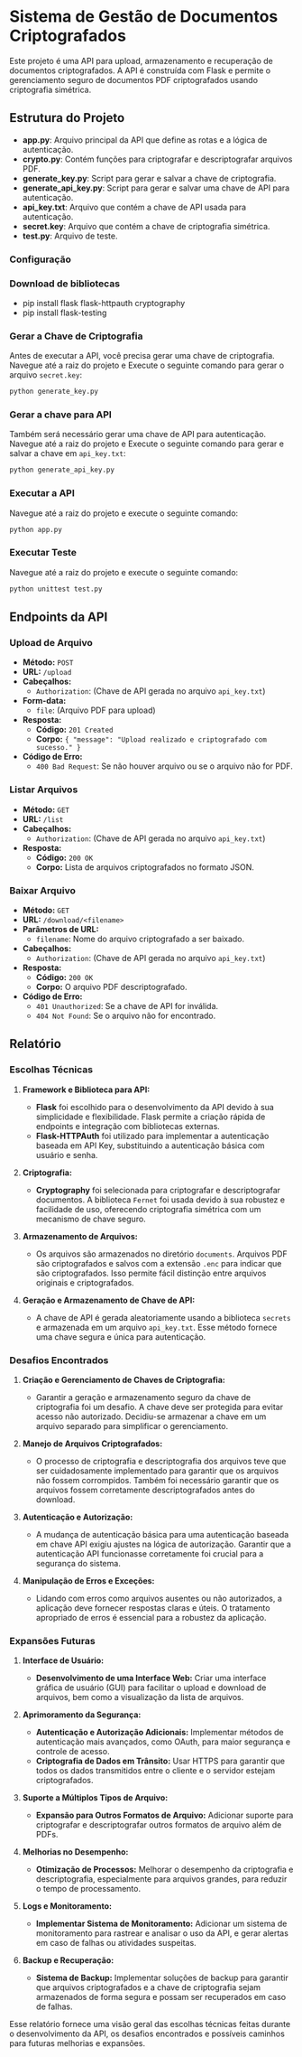 # Sistema de Gestão de Documentos Criptografados

Este projeto é uma API para upload, armazenamento e recuperação de documentos criptografados. A API é construída com Flask e permite o gerenciamento seguro de documentos PDF criptografados usando criptografia simétrica.

## Estrutura do Projeto

- **app.py**: Arquivo principal da API que define as rotas e a lógica de autenticação.
- **crypto.py**: Contém funções para criptografar e descriptografar arquivos PDF.
- **generate_key.py**: Script para gerar e salvar a chave de criptografia.
- **generate_api_key.py**: Script para gerar e salvar uma chave de API para autenticação.
- **api_key.txt**: Arquivo que contém a chave de API usada para autenticação.
- **secret.key**: Arquivo que contém a chave de criptografia simétrica.
- **test.py**: Arquivo de teste.

### Configuração

### Download de bibliotecas

- pip install flask flask-httpauth cryptography
- pip install flask-testing

### Gerar a Chave de Criptografia

Antes de executar a API, você precisa gerar uma chave de criptografia. Navegue até a raiz do projeto e Execute o seguinte comando para gerar o arquivo `secret.key`:

```bash
python generate_key.py
```

### Gerar a chave para API

Também será necessário gerar uma chave de API para autenticação. Navegue até a raiz do projeto e Execute o seguinte comando para gerar e salvar a chave em `api_key.txt`:

```bash
python generate_api_key.py
```

### Executar a API

Navegue até a raiz do projeto e execute o seguinte comando:

```bash
python app.py
```

### Executar Teste

Navegue até a raiz do projeto e execute o seguinte comando:

```bash
python unittest test.py
```

## Endpoints da API

### Upload de Arquivo

- **Método:** `POST`
- **URL:** `/upload`
- **Cabeçalhos:**
  - `Authorization`: (Chave de API gerada no arquivo `api_key.txt`)
- **Form-data:**
  - `file`: (Arquivo PDF para upload)
- **Resposta:**
  - **Código:** `201 Created`
  - **Corpo:** `{ "message": "Upload realizado e criptografado com sucesso." }`
- **Código de Erro:**
  - `400 Bad Request`: Se não houver arquivo ou se o arquivo não for PDF.

### Listar Arquivos

- **Método:** `GET`
- **URL:** `/list`
- **Cabeçalhos:**
  - `Authorization`: (Chave de API gerada no arquivo `api_key.txt`)
- **Resposta:**
  - **Código:** `200 OK`
  - **Corpo:** Lista de arquivos criptografados no formato JSON.

### Baixar Arquivo

- **Método:** `GET`
- **URL:** `/download/<filename>`
- **Parâmetros de URL:**
  - `filename`: Nome do arquivo criptografado a ser baixado.
- **Cabeçalhos:**
  - `Authorization`: (Chave de API gerada no arquivo `api_key.txt`)
- **Resposta:**
  - **Código:** `200 OK`
  - **Corpo:** O arquivo PDF descriptografado.
- **Código de Erro:**
  - `401 Unauthorized`: Se a chave de API for inválida.
  - `404 Not Found`: Se o arquivo não for encontrado.

## Relatório

### Escolhas Técnicas

1. **Framework e Biblioteca para API:**
   - **Flask** foi escolhido para o desenvolvimento da API devido à sua simplicidade e flexibilidade. Flask permite a criação rápida de endpoints e integração com bibliotecas externas.
   - **Flask-HTTPAuth** foi utilizado para implementar a autenticação baseada em API Key, substituindo a autenticação básica com usuário e senha.

2. **Criptografia:**
   - **Cryptography** foi selecionada para criptografar e descriptografar documentos. A biblioteca `Fernet` foi usada devido à sua robustez e facilidade de uso, oferecendo criptografia simétrica com um mecanismo de chave seguro.

3. **Armazenamento de Arquivos:**
   - Os arquivos são armazenados no diretório `documents`. Arquivos PDF são criptografados e salvos com a extensão `.enc` para indicar que são criptografados. Isso permite fácil distinção entre arquivos originais e criptografados.

4. **Geração e Armazenamento de Chave de API:**
   - A chave de API é gerada aleatoriamente usando a biblioteca `secrets` e armazenada em um arquivo `api_key.txt`. Esse método fornece uma chave segura e única para autenticação.

### Desafios Encontrados

1. **Criação e Gerenciamento de Chaves de Criptografia:**
   - Garantir a geração e armazenamento seguro da chave de criptografia foi um desafio. A chave deve ser protegida para evitar acesso não autorizado. Decidiu-se armazenar a chave em um arquivo separado para simplificar o gerenciamento.

2. **Manejo de Arquivos Criptografados:**
   - O processo de criptografia e descriptografia dos arquivos teve que ser cuidadosamente implementado para garantir que os arquivos não fossem corrompidos. Também foi necessário garantir que os arquivos fossem corretamente descriptografados antes do download.

3. **Autenticação e Autorização:**
   - A mudança de autenticação básica para uma autenticação baseada em chave API exigiu ajustes na lógica de autorização. Garantir que a autenticação API funcionasse corretamente foi crucial para a segurança do sistema.

4. **Manipulação de Erros e Exceções:**
   - Lidando com erros como arquivos ausentes ou não autorizados, a aplicação deve fornecer respostas claras e úteis. O tratamento apropriado de erros é essencial para a robustez da aplicação.

### Expansões Futuras

1. **Interface de Usuário:**
   - **Desenvolvimento de uma Interface Web:** Criar uma interface gráfica de usuário (GUI) para facilitar o upload e download de arquivos, bem como a visualização da lista de arquivos.

2. **Aprimoramento da Segurança:**
   - **Autenticação e Autorização Adicionais:** Implementar métodos de autenticação mais avançados, como OAuth, para maior segurança e controle de acesso.
   - **Criptografia de Dados em Trânsito:** Usar HTTPS para garantir que todos os dados transmitidos entre o cliente e o servidor estejam criptografados.

3. **Suporte a Múltiplos Tipos de Arquivo:**
   - **Expansão para Outros Formatos de Arquivo:** Adicionar suporte para criptografar e descriptografar outros formatos de arquivo além de PDFs.

4. **Melhorias no Desempenho:**
   - **Otimização de Processos:** Melhorar o desempenho da criptografia e descriptografia, especialmente para arquivos grandes, para reduzir o tempo de processamento.

5. **Logs e Monitoramento:**
   - **Implementar Sistema de Monitoramento:** Adicionar um sistema de monitoramento para rastrear e analisar o uso da API, e gerar alertas em caso de falhas ou atividades suspeitas.

6. **Backup e Recuperação:**
   - **Sistema de Backup:** Implementar soluções de backup para garantir que arquivos criptografados e a chave de criptografia sejam armazenados de forma segura e possam ser recuperados em caso de falhas.

Esse relatório fornece uma visão geral das escolhas técnicas feitas durante o desenvolvimento da API, os desafios encontrados e possíveis caminhos para futuras melhorias e expansões.
